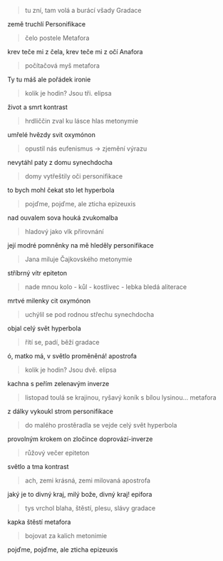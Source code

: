 > tu zní, tam volá a burácí všady Gradace

země truchlí Personifikace

> čelo postele Metafora

krev teče mi z čela, krev teče mi z očí Anafora

> počítačová myš metafora

Ty tu máš ale pořádek ironie

> kolik je hodin? Jsou tři. elipsa

život a smrt kontrast

> hrdliččin zval ku lásce hlas metonymie 

umřelé hvězdy svit oxymónon

> opustil nás eufenismus -> zjemění výrazu

nevytáhl paty z domu synechdocha

> domy vytřeštily oči personifikace

to bych mohl čekat sto let hyperbola

> pojďme, pojďme, ale zticha epizeuxis

nad ouvalem sova houká zvukomalba

> hladový jako vlk přirovnání

její modré pomněnky na mě hleděly personifikace

> Jana miluje Čajkovského metonymie

stříbrný vítr epiteton

> nade mnou kolo - kůl - kostlivec - lebka bledá aliterace

mrtvé milenky cit oxymónon

> uchýlil se pod rodnou střechu synechdocha

objal celý svět hyperbola

> řítí se, padí, běží gradace

ó, matko má, v světlo proměněná! apostrofa

> kolik je hodin? Jsou dvě. elipsa

kachna s peřím zelenavým inverze

> listopad toulá se krajinou, ryšavý koník s bílou lysinou... metafora

z dálky vykoukl strom personifikace

> do malého prostěradla se vejde celý svět hyperbola

provolným krokem on zločince doprovází-inverze

> růžový večer epiteton

světlo a tma kontrast

> ach, zemi krásná, zemi milovaná apostrofa

jaký je to divný kraj, milý bože, divný kraj! epifora

> tys vrchol blaha, štěstí, plesu, slávy gradace

kapka štěstí metafora

> bojovat za kalich metonimie

pojďme, pojďme, ale zticha epizeuxis